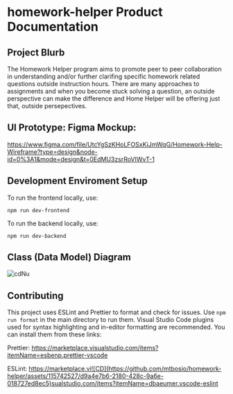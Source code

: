 # homework-helper Product Documentation

## Project Blurb

The Homework Helper program aims to promote peer to peer collaboration in understanding and/or further clarifing specific homework related questions outside instruction hours. There are many approaches to assignments and when you become stuck solving a question, an outside perspective can make the difference and Home Helper will be offering just that, outside persepectives.     

## UI Prototype: Figma Mockup:

https://www.figma.com/file/UtcYgSzKHoLFOSxKiJmWqG/Homework-Help-Wireframe?type=design&node-id=0%3A1&mode=design&t=0EdMU3zsrRoVIWvT-1 

## Development Enviroment Setup

To run the frontend locally, use:

```
npm run dev-frontend
```


To run the backend locally, use:

```
npm run dev-backend
```

## Class (Data Model) Diagram

![cdNu](https://github.com/mtbosio/homework-helper/assets/115742527/49e2b63c-6175-4f88-a66c-0ab908198a0a)


## Contributing

This project uses ESLint and Prettier to format and check for issues. Use `npm run format` in the main directory to run them. Visual Studio Code plugins used for syntax highlighting and in-editor formatting are recommended. You can install them from these links:

Prettier: https://marketplace.visualstudio.com/items?itemName=esbenp.prettier-vscode

ESLint: https://marketplace.vi![CD](https://github.com/mtbosio/homework-helper/assets/115742527/d9a4e7b6-2180-428c-9a6e-018727ed8ec5)sualstudio.com/items?itemName=dbaeumer.vscode-eslint 
